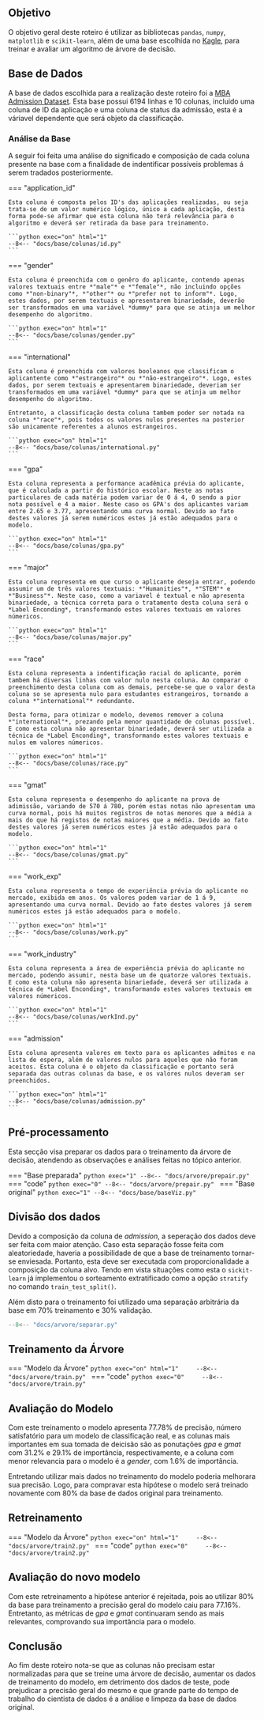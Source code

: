 ## Objetivo
O objetivo geral deste roteiro é utilizar as bibliotecas `pandas`, `numpy`, `matplotlib` e `scikit-learn`, além de uma base escolhida no [Kagle](https://www.kaggle.com/), para treinar e avaliar um algoritmo de árvore de decisão.


## Base de Dados

A base de dados escolhida para a realização deste roteiro foi a [MBA Admission Dataset](https://www.kaggle.com/datasets/taweilo/mba-admission-dataset). Esta base possui 6194 linhas e 10 colunas, incluido uma coluna de ID da aplicação e uma coluna de status da admissão, esta é a váriavel dependente que será objeto da classificação.

### Análise da Base

A seguir foi feita uma análise do significado e composição de cada coluna presente na base com a finalidade de indentificar possíveis problemas á serem tradados posteriormente. 

=== "application_id"

    Esta coluna é composta pelos ID's das aplicações realizadas, ou seja trata-se de um valor numérico lógico, único a cada aplicação, desta forma pode-se afirmar que esta coluna não terá relevância para o algoritmo e deverá ser retirada da base para treinamento.

    ```python exec="on" html="1"
    --8<-- "docs/base/colunas/id.py"
    ```

=== "gender"

    Esta coluna é preenchida com o genêro do aplicante, contendo apenas valores textuais entre *"male"* e *"female"*, não incluindo opções como *"non-binary"*, *"other"* ou *"prefer not to inform"*. Logo, estes dados, por serem textuais e apresentarem binariedade, deverão ser transformados em uma variável *dummy* para que se atinja um melhor desempenho do algoritmo.

    ```python exec="on" html="1"
    --8<-- "docs/base/colunas/gender.py"
    ```

=== "international"

    Esta coluna é preenchida com valores booleanos que classificam o aplicantente como *"estrangeiro"* ou *"não-estrangeiro"*. Logo, estes dados, por serem textuais e apresentarem binariedade, deveriam ser transformados em uma variável *dummy* para que se atinja um melhor desempenho do algoritmo.

    Entretanto, a classificação desta coluna tambem poder ser notada na coluna *"race"*, pois todos os valores nulos presentes na posterior são unicamente referentes a alunos estrangeiros.

    ```python exec="on" html="1"
    --8<-- "docs/base/colunas/international.py"
    ```

=== "gpa"

    Esta coluna representa a performance acadêmica prévia do aplicante, que é calculada a partir do histórico escolar. Neste as notas particulares de cada matéria podem variar de 0 á 4, 0 sendo a pior nota possível e 4 a maior. Neste caso os GPA's dos aplicantes variam entre 2.65 e 3.77, apresentando uma curva normal. Devido ao fato destes valores já serem numéricos estes já estão adequados para o modelo.

    ```python exec="on" html="1"
    --8<-- "docs/base/colunas/gpa.py"
    ```

=== "major"

    Esta coluna representa em que curso o aplicante deseja entrar, podendo assumir um de três valores textuais: *"Humanities"*, *"STEM"* e *"Business"*. Neste caso, como a variavel é textual e não apresenta binariedade, a técnica correta para o tratamento desta coluna será o *Label Enconding*, transformando estes valores textuais em valores númericos.

    ```python exec="on" html="1"
    --8<-- "docs/base/colunas/major.py"
    ```

=== "race"

    Esta coluna representa a indentificação racial do aplicante, porém tambem há diversas linhas com valor nulo nesta coluna. Ao comparar o preenchimento desta coluna com as demais, percebe-se que o valor desta coluna so se apresenta nulo para estudantes estrangeiros, tornando a coluna *"international"* redundante.

    Desta forma, para otimizar o modelo, devemos remover a coluna *"international"*, prezando pela menor quantidade de colunas possível. E como esta coluna não apresentar binariedade, deverá ser utilizada a técnica de *Label Enconding*, transformando estes valores textuais e nulos em valores númericos. 

    ```python exec="on" html="1"
    --8<-- "docs/base/colunas/race.py"
    ```

=== "gmat"

    Esta coluna representa o desempenho do aplicante na prova de adimissão, variando de 570 á 780, porém estas notas não apresentam uma curva normal, pois há muitos registros de notas menores que a média a mais do que há registos de notas maiores que a média. Devido ao fato destes valores já serem numéricos estes já estão adequados para o modelo.

    ```python exec="on" html="1"
    --8<-- "docs/base/colunas/gmat.py"
    ```

=== "work_exp"

    Esta coluna representa o tempo de experiência prévia do aplicante no mercado, exibida em anos. Os valores podem variar de 1 á 9, apresentando uma curva normal. Devido ao fato destes valores já serem numéricos estes já estão adequados para o modelo.

    ```python exec="on" html="1"
    --8<-- "docs/base/colunas/work.py"
    ```

=== "work_industry"

    Esta coluna representa a área de experiência prévia do aplicante no mercado, podendo assumir, nesta base um de quatorze valores textuais. E como esta coluna não apresenta binariedade, deverá ser utilizada a técnica de *Label Enconding*, transformando estes valores textuais em valores númericos.

    ```python exec="on" html="1"
    --8<-- "docs/base/colunas/workInd.py"
    ```

=== "admission"

    Esta coluna apresenta valores em texto para os aplicantes admitos e na lista de espera, além de valores nulos para aqueles que não foram aceitos. Esta coluna é o objeto da classificação e portanto será separada das outras colunas da base, e os valores nulos deveram ser preenchidos.

    ```python exec="on" html="1"
    --8<-- "docs/base/colunas/admission.py"
    ```

## Pré-processamento

Esta secção visa preparar os dados para o treinamento da árvore de decisão, atendendo as observações e análises feitas no tópico anterior.

=== "Base preparada"
    ```python exec="1"
    --8<-- "docs/arvore/prepair.py"
    ```
=== "code"
    ```python exec="0"
    --8<-- "docs/arvore/prepair.py"
    ```
=== "Base original"
    ```python exec="1"
    --8<-- "docs/base/baseViz.py"
    ```

## Divisão dos dados 

Devido a composição da coluna de *admission*, a seperação dos dados deve ser feita com maior atenção. Caso esta separação fosse feita com aleatoriedade, haveria a possibilidade de que a base de treinamento tornar-se enviesada. Portanto, esta deve ser executada com proporcionalidade a composição da coluna alvo. Tendo em vista situações como esta o `sickit-learn` já implementou o sorteamento extratificado como a opção `stratify` no comando `train_test_split()`.

Além disto para o treinamento foi utilizado uma separação arbitrária da base em 70% treinamento e 30% validação.


```python exec="0"
--8<-- "docs/arvore/separar.py"
```

## Treinamento da Árvore

=== "Modelo da Árvore"
    ```python exec="on" html="1"    
    --8<-- "docs/arvore/train.py"
    ```
=== "code"
    ```python exec="0"    
    --8<-- "docs/arvore/train.py"
    ```

## Avaliação do Modelo

Com este treinamento o modelo apresenta 77.78% de precisão, número satisfatório para um modelo de classificação real, e as colunas mais importantes em sua tomada de deicisão são as ponutações *gpa* e *gmat* com 31.2% e 29.1% de importância, respectivamente, e a coluna com menor relevancia para o modelo é a *gender*, com  1.6% de importância.

Entretando utilizar mais dados no treinamento do modelo poderia melhorara sua precisão. Logo, para compravar esta hipótese o modelo será treinado novamente com 80% da base de dados original para treinamento.

## Retreinamento

=== "Modelo da Árvore"
    ```python exec="on" html="1"    
    --8<-- "docs/arvore/train2.py"
    ```
=== "code"
    ```python exec="0"    
    --8<-- "docs/arvore/train2.py"
    ```

## Avaliação do novo modelo

Com este retreinamento a hipótese anterior é rejeitada, pois ao utilizar 80% da base para treinamento a precisão geral do modelo caiu para 77.16%. Entretanto, as métricas de *gpa* e *gmat* continuaram sendo as mais relevantes, comprovando sua importância para o modelo.

## Conclusão

Ao fim deste roteiro nota-se que as colunas não precisam estar normalizadas para que se treine uma árvore de decisão, aumentar os dados de treinamento do modelo, em detrimento dos dados de teste, pode prejudicar a precisão geral do mesmo e que grande parte do tempo de trabalho do cientista de dados é a análise e limpeza da base de dados original.  

